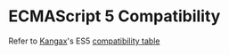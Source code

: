 # ECMAScript 5 Compatibility

Refer to [Kangax](https://twitter.com/kangax/)'s ES5 [compatibility table](http://kangax.github.com/es5-compat-table/)
